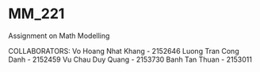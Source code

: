 # MM_221
Assignment on Math Modelling

COLLABORATORS:
Vo Hoang Nhat Khang - 2152646
Luong Tran Cong Danh - 2152459
Vu Chau Duy Quang - 2153730
Banh Tan Thuan - 2153011
